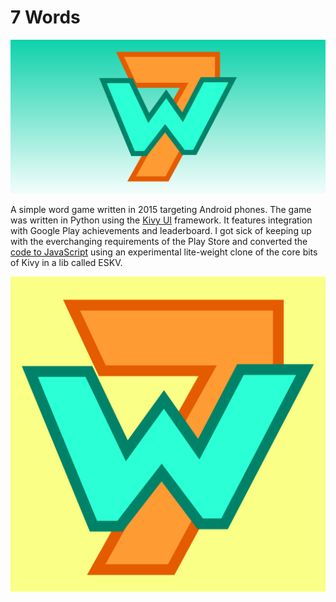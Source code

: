 7 Words
=======

![7Words splash](resources/seven-words-feature.png)

A simple word game written in 2015 targeting Android phones. The game was written in Python using the [Kivy UI](https://www.kivy.org) framework. It features integration with Google Play achievements and leaderboard. I got sick of keeping up with the everchanging requirements of the Play Store and converted the [code to JavaScript](https://github.com/spillz/7words-js) using an experimental lite-weight clone of the core bits of Kivy in a lib called ESKV. 

![7Words Logo](resources/icon.png)
